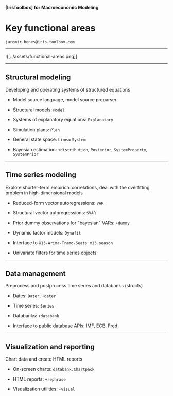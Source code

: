 
__[IrisToolbox] for Macroeconomic Modeling__

# Key functional areas 

`jaromir.benes@iris-toolbox.com`

---

![[../assets/functional-areas.png]]


---

## Structural modeling

Developing and operating systems of structured equations

* Model source language, model source preparser

* Structural models: `Model`

* Systems of explanatory equations: `Explanatory`

* Simulation plans: `Plan`

* General state space: `LinearSystem`

* Bayesian estimation: `+distribution`, `Posterior`, `SystemProperty`, `SystemPrior`

---


## Time series modeling

Explore shorter-term empirical correlations, deal with the overfitting problem in high-dimensional models

* Reduced-form vector autoregressions: `VAR`

* Structural vector autoregressions: `SVAR`

* Prior dummy observations for "bayesian" VARs: `+dummy`

* Dynamic factor models: `Dynafit`

* Interface to `X13-Arima-Tramo-Seats`: `x13.season`

* Univariate filters for time series objects

---

## Data management

Preprocess and postprocess time series and databanks (structs)

* Dates: `Dater`, `+dater`

* Time series: `Series`

* Databanks: `+databank`

* Interface to public database APIs: IMF, ECB, Fred


---

## Visualization and reporting

Chart data and create HTML reports

* On-screen charts: `databank.Chartpack`

* HTML reports: `+rephrase`

* Visualization utilities: `+visual`

